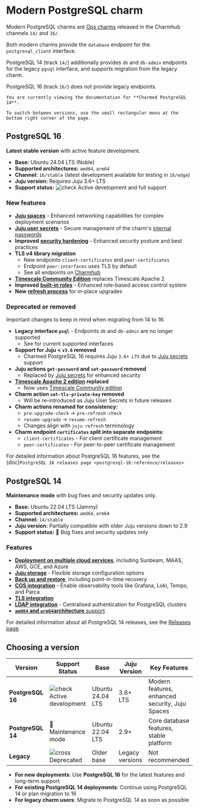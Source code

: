 # Modern PostgreSQL charm

Modern PostgreSQL charms are [Ops charms](https://documentation.ubuntu.com/juju/3.6/reference/charm/#ops-charm) released in the Charmhub channels `14/` and `16/`. 

Both modern charms provide the `database` endpoint for the `postgresql_client` interface.

PostgreSQL 14 (track `14/`) additionally provides `db` and `db-admin` endpoints for the legacy `pgsql` interface, and supports migration from the legacy charm.

PostgreSQL 16 (track `16/`) does not provide legacy endpoints.

```{note}
You are currently viewing the documentation for **Charmed PostgreSQL 14**.

To switch between versions, use the small rectangular menu at the bottom right corner of the page.
```

## PostgreSQL 16

**Latest stable version** with active feature development.

* **Base:** Ubuntu 24.04 LTS (Noble)
* **Supported architectures:** `amd64`, `arm64`
* **Channel:** `16/stable` (latest development available for testing in `16/edge`)
* **Juju version:** Requires Juju 3.6+ LTS
* **Support status:** ![check] Active development and full support

### New features

* [**Juju spaces**](https://canonical-charmed-postgresql.readthedocs-hosted.com/16/how-to/deploy/juju-spaces) - Enhanced networking capabilities for complex deployment scenarios
* [**Juju user secrets**](https://documentation.ubuntu.com/juju/latest/reference/secret/index.html#user) - Secure management of the charm's [internal passwords](https://canonical-charmed-postgresql.readthedocs-hosted.com/16/how-to/manage-passwords)
* **Improved** [**security hardening**](https://canonical-charmed-postgresql.readthedocs-hosted.com/16/explanation/security) - Enhanced security posture and best practices
* **TLS v4 library migration**
  * New endpoints `client-certificates` and `peer-certificates` 
  * Endpoint `peer-interfaces` uses TLS by default
  * See all endpoints on [Charmhub](https://charmhub.io/postgresql/integrations?channel=16/stable)
* [**Timescale Community Edition**](https://canonical-charmed-postgresql.readthedocs-hosted.com/16/how-to/enable-plugins-extensions/enable-timescaledb) replaces Timescale Apache 2
* **Improved** [**built-in roles**](https://canonical-charmed-postgresql.readthedocs-hosted.com/16/explanation/roles) - Enhanced role-based access control system
* **New** [**refresh process**](https://canonical-charmed-postgresql.readthedocs-hosted.com/16/how-to/refresh/index) for in-place upgrades

### Deprecated or removed

Important changes to keep in mind when migrating from 14 to 16:

* **Legacy interface `psql`** - Endpoints `db` and `db-admin` are no longer supported
  * See [](https://canonical-charmed-postgresql.readthedocs-hosted.com/16/explanation/interfaces-and-endpoints) for current supported interfaces
* **Support for Juju < `v3.6` removed**
  * Charmed PostgreSQL 16 requires Juju `3.6+ LTS` due to [Juju secrets](https://documentation.ubuntu.com/juju/3.6/reference/secret/index.html) support
* **Juju actions `get-password` and `set-password` removed**
  * Replaced by [Juju secrets](https://documentation.ubuntu.com/juju/3.6/reference/secret/index.html) for enhanced security
* **[Timescale Apache 2 edition](https://docs.timescale.com/about/latest/timescaledb-editions/) replaced**
  * Now uses [Timescale Community edition](https://docs.timescale.com/about/latest/timescaledb-editions/)
* **Charm action `set-tls-private-key` removed**
  * Will be re-introduced as Juju User Secrets in future releases
* **Charm actions renamed for consistency:**
  * `pre-upgrade-check` → `pre-refresh-check`
  * `resume-upgrade` → `resume-refresh`
  * Changes align with `juju refresh` terminology
* **Charm endpoint `certificates` split into separate endpoints:**
  * `client-certificates` - For client certificate management
  * `peer-certificates` - For peer-to-peer certificate management

For detailed information about PostgreSQL 16 features, see the {doc}`PostgreSQL 16 releases page <postgresql-16:reference/releases>`

## PostgreSQL 14

**Maintenance mode** with bug fixes and security updates only.

* **Base:** Ubuntu 22.04 LTS (Jammy)
* **Supported architectures:** `amd64`, `arm64`
* **Channel:** `14/stable`
* **Juju version:** Partially compatible with older Juju versions down to 2.9
* **Support status:** 🔧 Bug fixes and security updates only

### Features

* [**Deployment on multiple cloud services**](/how-to/deploy/), including Sunbeam, MAAS, AWS, GCE, and Azure
* [**Juju storage**](/how-to/deploy/juju-storage) - Flexible storage configuration options
* [**Back up and restore**](/how-to/back-up-and-restore), including point-in-time recovery
* [**COS integration**](/how-to/monitoring-cos) - Enable observability tools like Grafana, Loki, Tempo, and Parca
* [**TLS integration**](/how-to/enable-tls)
* [**LDAP integration**](/how-to/enable-ldap) - Centralised authentication for PostgreSQL clusters 
* [**`amd64` and `arm64`architecture** support](/reference/system-requirements)

For detailed information about all PostgreSQL 14 releases, see the [Releases page](/reference/releases).

## Choosing a version

| Version | Support Status | Base | Juju Version | Key Features |
|---------|----------------|------|--------------|-------------|
| **PostgreSQL 16** | ![check] Active development | Ubuntu 24.04 LTS | 3.6+ LTS | Modern features, enhanced security, Juju Spaces |
| **PostgreSQL 14** | 🔧 Maintenance mode | Ubuntu 22.04 LTS | 2.9+ | Core database features, stable platform |
| **Legacy** | ![cross] Deprecated | Older base | Legacy versions | Not recommended |


* **For new deployments**: Use **PostgreSQL 16** for the latest features and long-term support
* **For existing PostgreSQL 14 deployments**: Continue using PostgreSQL 14 or plan migration to 16
* **For legacy charm users**: Migrate to PostgreSQL 14 as soon as possible

<!-- Links -->

[PostgreSQL 16]: https://charmhub.io/postgresql?channel=16/beta
[PostgreSQL 14]: https://charmhub.io/postgresql?channel=14/stable
[Legacy PostgreSQL charm]: https://charmhub.io/postgresql?channel=latest/stable

[Version 16 Release Notes]: /reference/version-16-release-notes
[release notes]: /reference/releases
[legacy charm explanation page]: /explanation/charm-versions/legacy-charm

[cross]: https://img.icons8.com/?size=16&id=CKkTANal1fTY&format=png&color=D00303
[check]: https://img.icons8.com/color/20/checkmark--v1.png